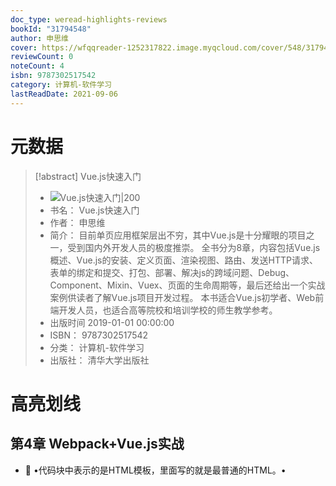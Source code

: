 ```yaml
---
doc_type: weread-highlights-reviews
bookId: "31794548"
author: 申思维
cover: https://wfqqreader-1252317822.image.myqcloud.com/cover/548/31794548/t7_31794548.jpg
reviewCount: 0
noteCount: 4
isbn: 9787302517542
category: 计算机-软件学习
lastReadDate: 2021-09-06
---
```

# 元数据
> [!abstract] Vue.js快速入门
> - ![ Vue.js快速入门|200](https://wfqqreader-1252317822.image.myqcloud.com/cover/548/31794548/t7_31794548.jpg)
> - 书名： Vue.js快速入门
> - 作者： 申思维
> - 简介： 目前单页应用框架层出不穷，其中Vue.js是十分耀眼的项目之一，受到国内外开发人员的极度推崇。 全书分为8章，内容包括Vue.js概述、Vue.js的安装、定义页面、渲染视图、路由、发送HTTP请求、表单的绑定和提交、打包、部署、解决js的跨域问题、Debug、Component、Mixin、Vuex、页面的生命周期等，最后还给出一个实战案例供读者了解Vue.js项目开发过程。 本书适合Vue.js初学者、Web前端开发人员，也适合高等院校和培训学校的师生教学参考。
> - 出版时间 2019-01-01 00:00:00
> - ISBN： 9787302517542
> - 分类： 计算机-软件学习
> - 出版社： 清华大学出版社

# 高亮划线

## 第4章 Webpack+Vue.js实战


- 📌 •<template></template>代码块中表示的是HTML模板，里面写的就是最普通的HTML。•<script/>表示的是js代码，所有的js代码都写在这里。这里使用的是EMScript。•<style>表示所有的CSS/SCSS/SASS文件都可以写在这里。 
    - ⏱ 2021-09-06 15:05:59 

- 📌 我们可以认为，之前在“原生的Vue.js”的代码中存在于new Vue({...})中的代码，在Webpack框架下，都应该放到export default{ .. }代码块中。 
    - ⏱ 2021-09-06 15:08:52 
## 4.2 Vue.js中的ECMAScript


- 📌 •var：有可能引起变量提升，或者块级作用域的问题。•let：就是为了解决以上两个问题存在的。 
    - ⏱ 2021-09-06 15:09:24 

- 📌 多用let，少用var 
    - ⏱ 2021-09-06 15:09:45 
# 读书笔记

# 本书评论
